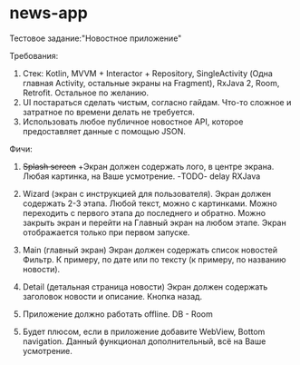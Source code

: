 # news-app

Тестовое задание:"Новостное приложение"

Требования:

1. Стек: Kotlin, MVVM + Interactor + Repository, SingleActivity (Одна главная Activity, остальные экраны на Fragment), RxJava 2, Room, Retrofit. Остальное по желанию.
2. UI постараться сделать чистым, согласно гайдам. Что-то сложное и затратное по времени делать не требуется.
3. Использовать любое публичное новостное API, которое предоставляет данные с помощью JSON.

Фичи:
1) ~~Splash screen~~
    +Экран должен содержать лого, в центре экрана. Любая картинка, на Ваше усмотрение.
   -TODO- delay RXJava

2) Wizard (экран с инструкцией для пользователя). 
    Экран должен содержать 2-3 этапа. Любой текст, можно с картинками.
    Можно переходить с первого этапа до последнего и обратно. Можно закрыть экран и перейти на Главный экран на любом этапе.
    Экран отображается только при первом запуске.

3) Main (главный экран)
    Экран должен содержать список новостей
    Фильтр. К примеру,  по дате или по тексту (к примеру, по названию новости). 

4) Detail (детальная страница новости)
    Экран должен содержать заголовок новости и описание.
    Кнопка назад.

5) Приложение должно работать offline. DB - Room




5. Будет плюсом, если в приложение добавите WebView, Bottom navigation. Данный функционал дополнительный, всё на Ваше усмотрение. 
